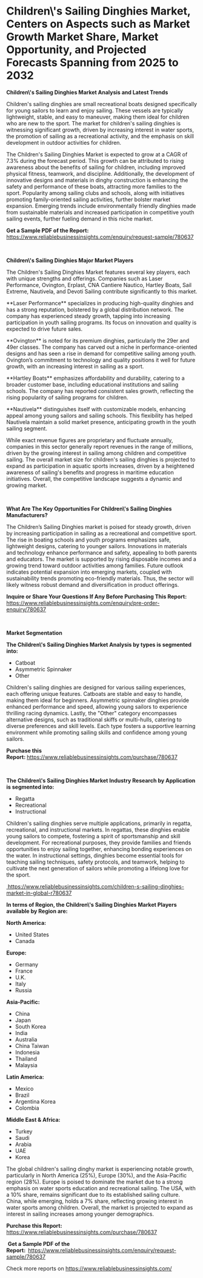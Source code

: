<p><h1>Children\'s Sailing Dinghies Market, Centers on Aspects such as Market Growth Market Share, Market Opportunity, and Projected Forecasts Spanning from 2025 to 2032</h1></p><p><strong>Children\'s Sailing Dinghies Market Analysis and Latest Trends</strong></p>
<p><p>Children's sailing dinghies are small recreational boats designed specifically for young sailors to learn and enjoy sailing. These vessels are typically lightweight, stable, and easy to maneuver, making them ideal for children who are new to the sport. The market for children's sailing dinghies is witnessing significant growth, driven by increasing interest in water sports, the promotion of sailing as a recreational activity, and the emphasis on skill development in outdoor activities for children.</p><p>The Children's Sailing Dinghies Market is expected to grow at a CAGR of 7.3% during the forecast period. This growth can be attributed to rising awareness about the benefits of sailing for children, including improved physical fitness, teamwork, and discipline. Additionally, the development of innovative designs and materials in dinghy construction is enhancing the safety and performance of these boats, attracting more families to the sport. Popularity among sailing clubs and schools, along with initiatives promoting family-oriented sailing activities, further bolster market expansion. Emerging trends include environmentally friendly dinghies made from sustainable materials and increased participation in competitive youth sailing events, further fueling demand in this niche market.</p></p>
<p><strong>Get a Sample PDF of the Report:&nbsp;</strong> <a href="https://www.reliablebusinessinsights.com/enquiry/request-sample/780637?utm_campaign=3134&utm_medium=2&utm_source=Github&utm_content=ia&utm_term=26032025&utm_id=childrens-sailing-dinghies">https://www.reliablebusinessinsights.com/enquiry/request-sample/780637</a></p>
<p>&nbsp;</p>
<p><strong>Children\'s Sailing Dinghies Major Market Players</strong></p>
<p><p>The Children's Sailing Dinghies Market features several key players, each with unique strengths and offerings. Companies such as Laser Performance, Ovington, Erplast, CNA Cantiere Nautico, Hartley Boats, Sail Extreme, Nautivela, and Devoti Sailing contribute significantly to this market.</p><p>**Laser Performance** specializes in producing high-quality dinghies and has a strong reputation, bolstered by a global distribution network. The company has experienced steady growth, tapping into increasing participation in youth sailing programs. Its focus on innovation and quality is expected to drive future sales.</p><p>**Ovington** is noted for its premium dinghies, particularly the 29er and 49er classes. The company has carved out a niche in performance-oriented designs and has seen a rise in demand for competitive sailing among youth. Ovington’s commitment to technology and quality positions it well for future growth, with an increasing interest in sailing as a sport.</p><p>**Hartley Boats** emphasizes affordability and durability, catering to a broader customer base, including educational institutions and sailing schools. The company has reported consistent sales growth, reflecting the rising popularity of sailing programs for children.</p><p>**Nautivela** distinguishes itself with customizable models, enhancing appeal among young sailors and sailing schools. This flexibility has helped Nautivela maintain a solid market presence, anticipating growth in the youth sailing segment.</p><p>While exact revenue figures are proprietary and fluctuate annually, companies in this sector generally report revenues in the range of millions, driven by the growing interest in sailing among children and competitive sailing. The overall market size for children's sailing dinghies is projected to expand as participation in aquatic sports increases, driven by a heightened awareness of sailing's benefits and progress in maritime education initiatives. Overall, the competitive landscape suggests a dynamic and growing market.</p></p>
<p>&nbsp;</p>
<p><strong>What Are The Key Opportunities For Children\'s Sailing Dinghies Manufacturers?</strong></p>
<p><p>The Children’s Sailing Dinghies market is poised for steady growth, driven by increasing participation in sailing as a recreational and competitive sport. The rise in boating schools and youth programs emphasizes safe, lightweight designs, catering to younger sailors. Innovations in materials and technology enhance performance and safety, appealing to both parents and educators. The market is supported by rising disposable incomes and a growing trend toward outdoor activities among families. Future outlook indicates potential expansion into emerging markets, coupled with sustainability trends promoting eco-friendly materials. Thus, the sector will likely witness robust demand and diversification in product offerings.</p></p>
<p><strong>Inquire or Share Your Questions If Any Before Purchasing This Report:</strong> <a href="https://www.reliablebusinessinsights.com/enquiry/pre-order-enquiry/780637?utm_campaign=3134&utm_medium=2&utm_source=Github&utm_content=ia&utm_term=26032025&utm_id=childrens-sailing-dinghies">https://www.reliablebusinessinsights.com/enquiry/pre-order-enquiry/780637</a></p>
<p>&nbsp;</p>
<p><strong>Market Segmentation</strong></p>
<p><strong>The Children\'s Sailing Dinghies Market Analysis by types is segmented into:</strong></p>
<p><ul><li>Catboat</li><li>Asymmetric Spinnaker</li><li>Other</li></ul></p>
<p><p>Children's sailing dinghies are designed for various sailing experiences, each offering unique features. Catboats are stable and easy to handle, making them ideal for beginners. Asymmetric spinnaker dinghies provide enhanced performance and speed, allowing young sailors to experience thrilling racing dynamics. Lastly, the "Other" category encompasses alternative designs, such as traditional skiffs or multi-hulls, catering to diverse preferences and skill levels. Each type fosters a supportive learning environment while promoting sailing skills and confidence among young sailors.</p></p>
<p><strong>Purchase this Report:&nbsp;</strong><a href="https://www.reliablebusinessinsights.com/purchase/780637?utm_campaign=3134&utm_medium=2&utm_source=Github&utm_content=ia&utm_term=26032025&utm_id=childrens-sailing-dinghies">https://www.reliablebusinessinsights.com/purchase/780637</a></p>
<p>&nbsp;</p>
<p><strong>The Children\'s Sailing Dinghies Market Industry Research by Application is segmented into:</strong></p>
<p><ul><li>Regatta</li><li>Recreational</li><li>Instructional</li></ul></p>
<p><p>Children's sailing dinghies serve multiple applications, primarily in regatta, recreational, and instructional markets. In regattas, these dinghies enable young sailors to compete, fostering a spirit of sportsmanship and skill development. For recreational purposes, they provide families and friends opportunities to enjoy sailing together, enhancing bonding experiences on the water. In instructional settings, dinghies become essential tools for teaching sailing techniques, safety protocols, and teamwork, helping to cultivate the next generation of sailors while promoting a lifelong love for the sport.</p></p>
<p><a href="https://www.reliablebusinessinsights.com/children-s-sailing-dinghies-market-in-global-r780637?utm_campaign=3134&utm_medium=2&utm_source=Github&utm_content=ia&utm_term=26032025&utm_id=childrens-sailing-dinghies">&nbsp;https://www.reliablebusinessinsights.com/children-s-sailing-dinghies-market-in-global-r780637</a></p>
<p><strong>In terms of Region, the Children\'s Sailing Dinghies Market Players available by Region are:</strong></p>
<p>
    <p> <strong> North America: </strong>
        <ul>
            <li>United States</li>
            <li>Canada</li>
        </ul>
        </p> 
    <p> <strong> Europe: </strong>
        <ul>
            <li>Germany</li>
            <li>France</li>
            <li>U.K.</li>
            <li>Italy</li>
            <li>Russia</li>
        </ul>
        </p> 
    <p> <strong> Asia-Pacific: </strong>
        <ul>
            <li>China</li>
            <li>Japan</li>
            <li>South Korea</li>
            <li>India</li>
            <li>Australia</li>
            <li>China Taiwan</li>
            <li>Indonesia</li>
            <li>Thailand</li>
            <li>Malaysia</li>
        </ul>
        </p> 
    <p> <strong> Latin America: </strong>
        <ul>
            <li>Mexico</li>
            <li>Brazil</li>
            <li>Argentina Korea</li>
            <li>Colombia</li>
        </ul>
        </p> 
    <p> <strong> Middle East & Africa: </strong>
        <ul>
            <li>Turkey</li>
            <li>Saudi</li>
            <li>Arabia</li>
            <li>UAE</li>
            <li>Korea</li>
        </ul>
    </p>
    </p>
<p><p>The global children's sailing dinghy market is experiencing notable growth, particularly in North America (25%), Europe (30%), and the Asia-Pacific region (28%). Europe is poised to dominate the market due to a strong emphasis on water sports education and recreational sailing. The USA, with a 10% share, remains significant due to its established sailing culture. China, while emerging, holds a 7% share, reflecting growing interest in water sports among children. Overall, the market is projected to expand as interest in sailing increases among younger demographics.</p></p>
<p><strong>Purchase this Report: </strong><a href="https://www.reliablebusinessinsights.com/purchase/780637?utm_campaign=3134&utm_medium=2&utm_source=Github&utm_content=ia&utm_term=26032025&utm_id=childrens-sailing-dinghies">https://www.reliablebusinessinsights.com/purchase/780637</a></p>
<p>&nbsp;<strong>Get a Sample PDF of the Report:&nbsp;&nbsp;</strong><a href="https://www.reliablebusinessinsights.com/enquiry/request-sample/780637?utm_campaign=3134&utm_medium=2&utm_source=Github&utm_content=ia&utm_term=26032025&utm_id=childrens-sailing-dinghies">https://www.reliablebusinessinsights.com/enquiry/request-sample/780637</a></p>
<p><strong></strong></p>
<p>Check more reports on <a href="https://www.reliablebusinessinsights.com/?utm_campaign=3134&utm_medium=2&utm_source=Github&utm_content=ia&utm_term=26032025&utm_id=childrens-sailing-dinghies">https://www.reliablebusinessinsights.com/</a></p>